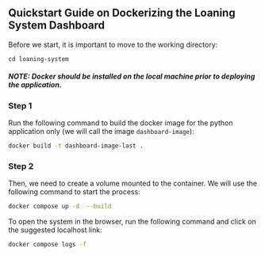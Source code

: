 ## Quickstart Guide on Dockerizing the Loaning System Dashboard

Before we start, it is important to move to the working directory:

```
cd loaning-system
```

##### NOTE: Docker should be installed on the local machine prior to deploying the application.

### Step 1

Run the following command to build the docker image for the python application only (we will call the image `dashboard-image`):

```bash
docker build -t dashboard-image-last .
```

### Step 2

Then, we need to create a volume mounted to the container. We will use the following command to start the process:

```bash
docker compose up -d  --build
```

To open the system in the browser, run the following command and click on the suggested localhost link:

```bash
docker compose logs -f
```